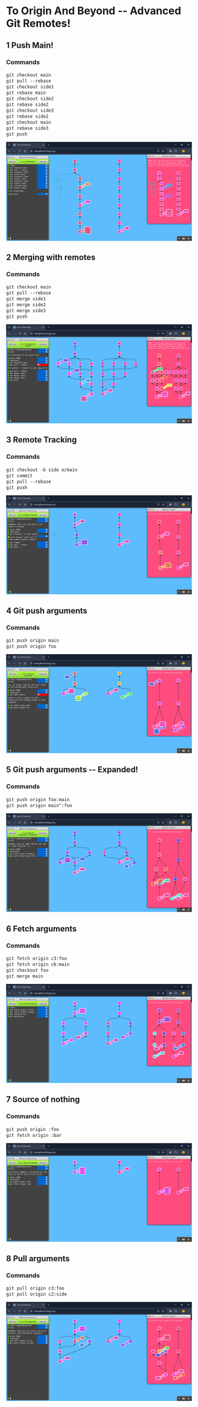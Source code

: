 # To Origin And Beyond -- Advanced Git Remotes!

## 1 Push Main!

### Commands

```
git checkout main
git pull --rebase
git checkout side1
git rebase main
git checkout side2
git rebase side2
git checkout side3
git rebase side2
git checkout main
git rebase side3
git push
```

![alt text](./images/Screenshot%202025-02-19%20183447.png)

## 2 Merging with remotes

### Commands

```
git checkout main
git pull --rebase
git merge side1
git merge side2
git merge side3
git push
```

![alt text](./images/Screenshot%202025-02-20%20101715.png)

## 3 Remote Tracking

### Commands

```
git checkout -b side o/main
git commit
git pull --rebase
git push
```

![alt text](./images/Screenshot%202025-02-20%20104626.png)

## 4 Git push arguments

### Commands

```
git push origin main
git push origin foo
```

![alt text](./images/Screenshot%202025-02-20%20105133.png)

## 5 Git push arguments -- Expanded!

### Commands

```
git push origin foo:main
git push origin main^:foo
```

![alt text](./images/Screenshot%202025-02-20%20105628.png)

## 6 Fetch arguments

### Commands

```
git fetch origin c3:foo
git fetch origin c6:main
git checkout foo
git merge main
```

![alt text](./images/Screenshot%202025-02-20%20110646.png)

## 7 Source of nothing

### Commands

```
git push origin :foo
git fetch origin :bar
```

![alt text](./images/Screenshot%202025-02-20%20111011.png)

## 8 Pull arguments

### Commands

```
git pull origin c3:foo
git pull origin c2:side
```

![alt text](./images/Screenshot%202025-02-20%20113130.png)
